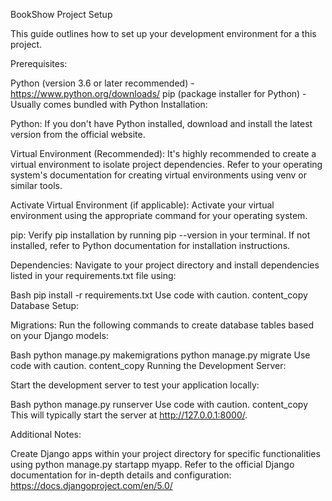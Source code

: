 BookShow Project Setup

This guide outlines how to set up your development environment for a this project.

Prerequisites:

Python (version 3.6 or later recommended) - https://www.python.org/downloads/
pip (package installer for Python) - Usually comes bundled with Python
Installation:

Python: If you don't have Python installed, download and install the latest version from the official website.

Virtual Environment (Recommended): It's highly recommended to create a virtual environment to isolate project dependencies. Refer to your operating system's documentation for creating virtual environments using venv or similar tools.

Activate Virtual Environment (if applicable): Activate your virtual environment using the appropriate command for your operating system.

pip: Verify pip installation by running pip --version in your terminal. If not installed, refer to Python documentation for installation instructions.

Dependencies:  Navigate to your project directory and install dependencies listed in your requirements.txt file using:

Bash
pip install -r requirements.txt
Use code with caution.
content_copy
Database Setup:

Migrations: Run the following commands to create database tables based on your Django models:

Bash
python manage.py makemigrations
python manage.py migrate
Use code with caution.
content_copy
Running the Development Server:

Start the development server to test your application locally:

Bash
python manage.py runserver
Use code with caution.
content_copy
This will typically start the server at http://127.0.0.1:8000/.

Additional Notes:

Create Django apps within your project directory for specific functionalities using python manage.py startapp myapp.
Refer to the official Django documentation for in-depth details and configuration: https://docs.djangoproject.com/en/5.0/
